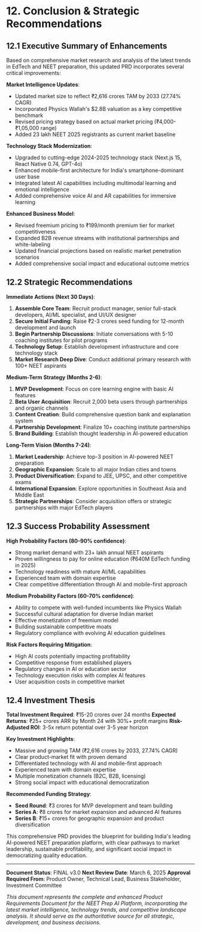 # 12. Conclusion & Strategic Recommendations

## 12.1 Executive Summary of Enhancements

Based on comprehensive market research and analysis of the latest trends in EdTech and NEET preparation, this updated PRD incorporates several critical improvements:

**Market Intelligence Updates**:
- Updated market size to reflect ₹2,616 crores TAM by 2033 (27.74% CAGR)
- Incorporated Physics Wallah's $2.8B valuation as a key competitive benchmark
- Revised pricing strategy based on actual market pricing (₹4,000-₹1,05,000 range)
- Added 23 lakh NEET 2025 registrants as current market baseline

**Technology Stack Modernization**:
- Upgraded to cutting-edge 2024-2025 technology stack (Next.js 15, React Native 0.74, GPT-4o)
- Enhanced mobile-first architecture for India's smartphone-dominant user base
- Integrated latest AI capabilities including multimodal learning and emotional intelligence
- Added comprehensive voice AI and AR capabilities for immersive learning

**Enhanced Business Model**:
- Revised freemium pricing to ₹199/month premium tier for market competitiveness
- Expanded B2B revenue streams with institutional partnerships and white-labeling
- Updated financial projections based on realistic market penetration scenarios
- Added comprehensive social impact and educational outcome metrics

## 12.2 Strategic Recommendations

**Immediate Actions (Next 30 Days)**:
1. **Assemble Core Team**: Recruit product manager, senior full-stack developers, AI/ML specialist, and UI/UX designer
2. **Secure Initial Funding**: Raise ₹2-3 crores seed funding for 12-month development and launch
3. **Begin Partnership Discussions**: Initiate conversations with 5-10 coaching institutes for pilot programs
4. **Technology Setup**: Establish development infrastructure and core technology stack
5. **Market Research Deep Dive**: Conduct additional primary research with 100+ NEET aspirants

**Medium-Term Strategy (Months 2-6)**:
1. **MVP Development**: Focus on core learning engine with basic AI features
2. **Beta User Acquisition**: Recruit 2,000 beta users through partnerships and organic channels
3. **Content Creation**: Build comprehensive question bank and explanation system
4. **Partnership Development**: Finalize 10+ coaching institute partnerships
5. **Brand Building**: Establish thought leadership in AI-powered education

**Long-Term Vision (Months 7-24)**:
1. **Market Leadership**: Achieve top-3 position in AI-powered NEET preparation
2. **Geographic Expansion**: Scale to all major Indian cities and towns
3. **Product Diversification**: Expand to JEE, UPSC, and other competitive exams
4. **International Expansion**: Explore opportunities in Southeast Asia and Middle East
5. **Strategic Partnerships**: Consider acquisition offers or strategic partnerships with major EdTech players

## 12.3 Success Probability Assessment

**High Probability Factors (80-90% confidence)**:
- Strong market demand with 23+ lakh annual NEET aspirants
- Proven willingness to pay for online education (₹640M EdTech funding in 2025)
- Technology readiness with mature AI/ML capabilities
- Experienced team with domain expertise
- Clear competitive differentiation through AI and mobile-first approach

**Medium Probability Factors (60-70% confidence)**:
- Ability to compete with well-funded incumbents like Physics Wallah
- Successful cultural adaptation for diverse Indian market
- Effective monetization of freemium model
- Building sustainable competitive moats
- Regulatory compliance with evolving AI education guidelines

**Risk Factors Requiring Mitigation**:
- High AI costs potentially impacting profitability
- Competitive response from established players
- Regulatory changes in AI or education sector
- Technology execution risks with complex AI features
- User acquisition costs in competitive market

## 12.4 Investment Thesis

**Total Investment Required**: ₹15-20 crores over 24 months
**Expected Returns**: ₹25+ crores ARR by Month 24 with 30%+ profit margins
**Risk-Adjusted ROI**: 3-5x return potential over 3-5 year horizon

**Key Investment Highlights**:
- Massive and growing TAM (₹2,616 crores by 2033, 27.74% CAGR)
- Clear product-market fit with proven demand
- Differentiated technology with AI and mobile-first approach  
- Experienced team with domain expertise
- Multiple monetization channels (B2C, B2B, licensing)
- Strong social impact with educational democratization

**Recommended Funding Strategy**:
- **Seed Round**: ₹3 crores for MVP development and team building
- **Series A**: ₹8 crores for market expansion and advanced AI features
- **Series B**: ₹15+ crores for geographic expansion and product diversification

This comprehensive PRD provides the blueprint for building India's leading AI-powered NEET preparation platform, with clear pathways to market leadership, sustainable profitability, and significant social impact in democratizing quality education.

***

**Document Status**: FINAL v3.0
**Next Review Date**: March 6, 2025
**Approval Required From**: Product Owner, Technical Lead, Business Stakeholder, Investment Committee

*This document represents the complete and enhanced Product Requirements Document for the NEET Prep AI Platform, incorporating the latest market intelligence, technology trends, and competitive landscape analysis. It should serve as the authoritative source for all strategic, development, and business decisions.*